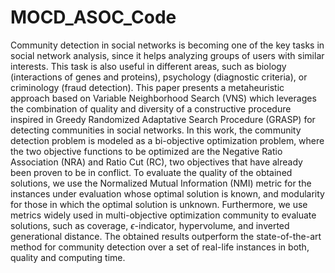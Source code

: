 # MOCD_ASOC_Code
Community detection in social networks is becoming one of the key tasks in social network analysis, since it helps analyzing groups of users with similar interests. This task is also useful in different areas, such as biology (interactions of genes and proteins), psychology (diagnostic criteria), or criminology (fraud detection). This paper presents a metaheuristic approach based on Variable Neighborhood Search (VNS) which leverages the combination of quality and diversity of a constructive procedure inspired in Greedy Randomized Adaptative Search Procedure (GRASP) for detecting communities in social networks. In this work, the community detection problem is modeled as a bi-objective optimization problem, where the two objective functions to be optimized are the Negative Ratio Association (NRA) and Ratio Cut (RC), two objectives that have already been proven to be in conflict. To evaluate the quality of the obtained solutions, we use the Normalized Mutual Information (NMI) metric for the instances under evaluation whose optimal solution is known, and modularity for those in which the optimal solution is unknown. Furthermore, we use metrics widely used in multi-objective optimization community to evaluate solutions, such as coverage, $\epsilon$-indicator, hypervolume, and inverted generational distance. The obtained results outperform the state-of-the-art method for community detection over a set of real-life instances in both, quality and computing time.
